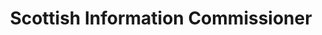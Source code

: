 ---
schema: default
title: Scottish Information Commissioner
description: a public body for Scotland 
logo: ''
type:
- Commissions, Commissioners and Ombudsmen
portal_url: ''
org_url: http://www.itspublicknowledge.info
twitter_handle: 
wikidata_qid: Q7437791
wdtk_id: scottish_information_commissioner
---